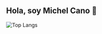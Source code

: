 ## Hola, soy Michel Cano 👋

![Top Langs](https://github-readme-stats.vercel.app/api/top-langs/?username=TU_USUARIO&layout=compact&langs_count=6&theme=radical)
<!--
**lehcimhdz/lehcimhdz** is a ✨ _special_ ✨ repository because its `README.md` (this file) appears on your GitHub profile.

Here are some ideas to get you started:

- 🔭 I’m currently working on ...
- 🌱 I’m currently learning ...
- 👯 I’m looking to collaborate on ...
- 🤔 I’m looking for help with ...
- 💬 Ask me about ...
- 📫 How to reach me: ...
- 😄 Pronouns: ...
- ⚡ Fun fact: ...
-->
